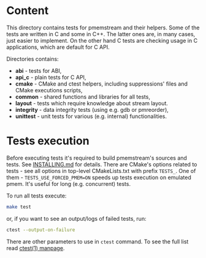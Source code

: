# Content

This directory contains tests for pmemstream and their helpers. Some of the tests are written
in C and some in C++. The latter ones are, in many cases, just easier to implement. On the other
hand C tests are checking usage in C applications, which are default for C API.

Directories contains:
- **abi** - tests for ABI,
- **api_c** - plain tests for C API,
- **cmake** - CMake and ctest helpers, including suppressions' files and CMake executions scripts,
- **common** - shared functions and libraries for all tests,
- **layout** - tests which require knowledge about stream layout.
- **integrity** - data integrity tests (using e.g. gdb or pmreorder),
- **unittest** - unit tests for various (e.g. internal) functionalities.

# Tests execution

Before executing tests it's required to build pmemstream's sources and tests.
See [INSTALLING.md](../INSTALLING.md) for details. There are CMake's options related
to tests - see all options in top-level CMakeLists.txt with prefix `TESTS_`.
One of them - `TESTS_USE_FORCED_PMEM=ON` speeds up tests execution on emulated pmem.
It's useful for long (e.g. concurrent) tests.

To run all tests execute:

```sh
make test
```

or, if you want to see an output/logs of failed tests, run:

```sh
ctest --output-on-failure
```

There are other parameters to use in `ctest` command. To see the full list read
[ctest(1) manpage](https://cmake.org/cmake/help/latest/manual/ctest.1.html).
